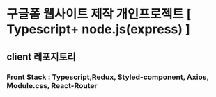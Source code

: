 # 구글폼 웹사이트 제작 개인프로젝트 [ Typescript+ node.js(express) ]
## client 레포지토리
### Front Stack : Typescript,Redux, Styled-component, Axios, Module.css, React-Router
